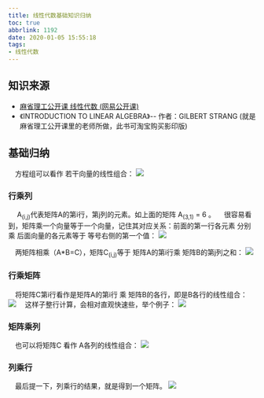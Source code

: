 ```yaml
---
title: 线性代数基础知识归纳
toc: true
abbrlink: 1192
date: 2020-01-05 15:55:18
tags:
- 线性代数
---
```


## 知识来源

- [麻省理工公开课 线性代数 (网易公开课)](http://open.163.com/newview/movie/courseintro?newurl=%2Fspecial%2Fopencourse%2Fdaishu.html)
- 《INTRODUCTION TO LINEAR ALGEBRA》-- 作者：GILBERT STRANG (就是麻省理工公开课里的老师所做，此书可淘宝购买影印版)

## 基础归纳

&emsp;方程组可以看作 若干向量的线性组合：
![](/blog/blog_images/3d/矩阵的本质.webp)

### 行乘列
&emsp; A<sub>(i,j)</sub>代表矩阵A的第i行，第j列的元素。如上面的矩阵 A<sub>(3,1)</sub> = 6 。
&emsp;很容易看到，矩阵乘一个向量等于一个向量，记住其对应关系：前面的第一行各元素 分别乘 后面向量的各元素等于 等号右侧的第一个值： 
![](/blog/blog_images/3d/矩阵算法.webp)

&emsp;两矩阵相乘（A*B=C），矩阵C<sub>(i,j)</sub>等于 矩阵A的第i行乘 矩阵B的第j列之和：
![](/blog/blog_images/3d/矩阵算法-行乘列.webp)

### 行乘矩阵
&emsp;将矩阵C第i行看作是矩阵A的第i行 乘 矩阵B的各行，即是B各行的线性组合：
![](/blog/blog_images/3d/矩阵算法-行乘矩阵.webp)
&emsp;这样子整行计算，会相对直观快速些，举个例子：
![](/blog/blog_images/3d/矩阵算法-行乘矩阵例子.webp)

### 矩阵乘列
&emsp;也可以将矩阵C 看作 A各列的线性组合：
![](/blog/blog_images/3d/矩阵算法-矩阵乘列.webp)

### 列乘行
&emsp;最后提一下，列乘行的结果，就是得到一个矩阵。
![](/blog/blog_images/3d/矩阵算法-列乘行.webp)





